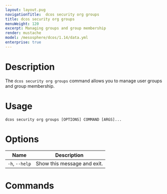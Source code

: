 ```yaml
---
layout: layout.pug
navigationTitle:  dcos security org groups
title: dcos security org groups
menuWeight: 120
excerpt: Managing groups and group membership
render: mustache
model: /mesosphere/dcos/1.14/data.yml
enterprise: true
---
```

# Description

The `dcos security org groups` command allows you to manage user groups and group membership.



# Usage 

```
dcos security org groups [OPTIONS] COMMAND [ARGS]...
```

# Options

| Name |  Description |
|---------|-------------|
|  `-h`, `--help` |  Show this message and exit.|

# Commands
